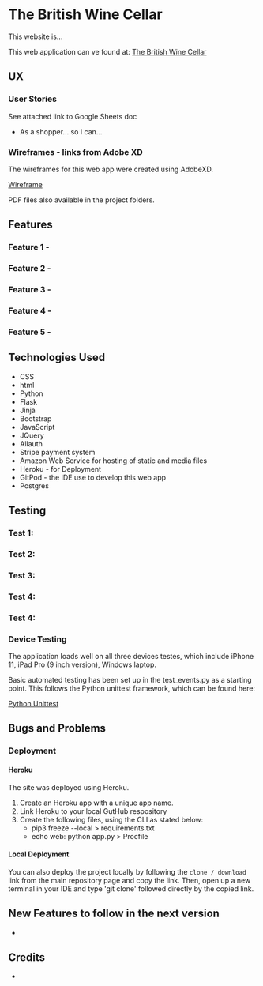 <img src="" style="margin: 0;">

# The British Wine Cellar
This website is...

This web application can ve found at:
[The British Wine Cellar]( )

## UX
### User Stories
See attached link to Google Sheets doc

* As a shopper... so I can...


### Wireframes - links from Adobe XD
The wireframes for this web app were created using AdobeXD.

[Wireframe]( )

PDF files also available in the project folders.

## Features
### Feature 1 - 

### Feature 2 - 

### Feature 3 - 

### Feature 4 -

### Feature 5 - 


## Technologies Used
* CSS
* html
* Python
* Flask
* Jinja
* Bootstrap 
* JavaScript
* JQuery 
* Allauth
* Stripe payment system
* Amazon Web Service for hosting of static and media files
* Heroku - for Deployment
* GitPod - the IDE use to develop this web app
* Postgres


## Testing
### Test 1: 

### Test 2: 

### Test 3: 

### Test 4: 

### Test 4: 


### Device Testing
The application loads well on all three devices testes, which include iPhone 11, iPad Pro (9 inch version), Windows laptop.

Basic automated testing has been set up in the test_events.py as a starting point. This follows the Python unittest framework, which can be found here:

[Python Unittest](https://docs.python.org/3/library/unittest.html)

## Bugs and Problems
### 

### Deployment
#### Heroku
The site was deployed using Heroku. 

1. Create an Heroku app with a unique app name.
2. Link Heroku to your local GutHub respository
3. Create the following files, using the CLI as stated below:
    - pip3 freeze --local > requirements.txt
    - echo web: python app.py > Procfile

#### Local Deployment
You can also deploy the project locally by following the `clone / download` link from the main repository page and copy the link.  Then, open up a new terminal in your IDE and type 'git clone' followed directly by the copied link.

## New Features to follow in the next version
*


## Credits
* 